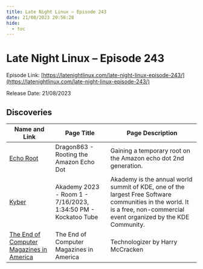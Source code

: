 ```yaml
---
title: Late Night Linux – Episode 243
date: 21/08/2023 20:56:28
hide:
  - toc
---
```


# Late Night Linux – Episode 243

Episode Link: [https://latenightlinux.com/late-night-linux-episode-243/](https://latenightlinux.com/late-night-linux-episode-243/)

Release Date: 21/08/2023

## Discoveries

| Name and Link | Page Title | Page Description |
| ------------- | ---------- | ---------------- |
| [Echo Root](https://dragon863.github.io/blog/echoroot.html) | Dragon863 - Rooting the Amazon Echo Dot | Gaining a temporary root on the Amazon echo dot 2nd generation. |
| [Kyber](https://tube.kockatoo.org/w/puFDnKiSTnj1uq3UDeTWsy?start=1h44m26s) | Akademy 2023 - Room 1 - 7/16/2023, 1:34:50 PM - Kockatoo Tube | Akademy is the annual world summit of KDE, one of the largest Free Software communities in the world. It is a free, non-commercial event organized by the KDE Community. |
| [The End of Computer Magazines in America](https://www.technologizer.com/2023/04/15/the-end-of-computer-magazines-in-america/) | The End of Computer Magazines in America | Technologizer by Harry McCracken | The April issues of Maximum PC and MacLife are currently on sale at a newsstand near you—assuming there is a newsstand near you. They’re the last print issues of these two venerable computer magazines, both of which date to 1996 (and were originally known, respectively, as Boot and MacAddict). Starting with their next editions, both… |